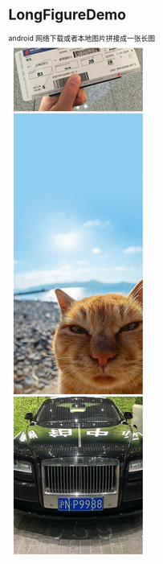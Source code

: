 # LongFigureDemo
android 网络下载或者本地图片拼接成一张长图
![image](https://github.com/jiangbin1992/LongFigureDemo/blob/master/images/20191205171803.jpg?raw=true)
